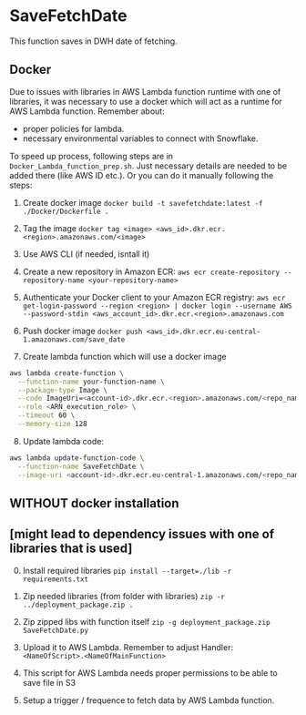 # SaveFetchDate

This function saves in DWH date of fetching.

## Docker
Due to issues with libraries in AWS Lambda function runtime with one of libraries, it was necessary to use a docker which will act as a runtime for AWS Lambda function. Remember about:
- proper policies for lambda. 
- necessary environmental variables to connect with Snowflake.

To speed up process, following steps are in `Docker_Lambda_function_prep.sh`. 
Just necessary details are needed to be added there (like AWS ID etc.). Or you can do it manually following the steps:

1. Create docker image
`docker build -t savefetchdate:latest -f ./Docker/Dockerfile .`

2. Tag the image
`docker tag <image> <aws_id>.dkr.ecr.<region>.amazonaws.com/<image>`

3. Use AWS CLI (if needed, isntall it)

4. Create a new repository in Amazon ECR:
`aws ecr create-repository --repository-name <your-repository-name>`

5. Authenticate your Docker client to your Amazon ECR registry:
`aws ecr get-login-password --region <region> | docker login --username AWS --password-stdin <aws_account_id>.dkr.ecr.<region>.amazonaws.com`

6. Push docker image
`docker push <aws_id>.dkr.ecr.eu-central-1.amazonaws.com/save_date`

7. Create lambda function which will use a docker image
```bash
aws lambda create-function \
  --function-name your-function-name \
  --package-type Image \
  --code ImageUri=<account-id>.dkr.ecr.<region>.amazonaws.com/<repo_name>:latest \
  --role <ARN_execution_role> \
  --timeout 60 \
  --memory-size 128
```

8. Update lambda code:
```bash
aws lambda update-function-code \
  --function-name SaveFetchDate \
  --image-uri <account-id>.dkr.ecr.eu-central-1.amazonaws.com/<repo_name>:latest
```


## WITHOUT docker installation 
## [might lead to dependency issues with one of libraries that is used]
0. Install required libraries
`pip install --target=./lib -r requirements.txt`

1. Zip needed libraries (from folder with libraries)
`zip -r ../deployment_package.zip .`

2. Zip zipped libs with function itself
`zip -g deployment_package.zip SaveFetchDate.py`

3. Upload it to AWS Lambda. Remember to adjust Handler:
`<NameOfScript>.<NameOfMainFunction>`

4. This script for AWS Lambda needs proper permissions to be able to save file in S3

5. Setup a trigger / frequence to fetch data by AWS Lambda function.

